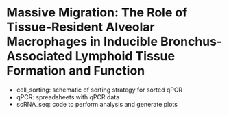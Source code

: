 # Massive Migration: The Role of Tissue-Resident Alveolar Macrophages in Inducible Bronchus-Associated Lymphoid Tissue Formation and Function
- cell_sorting: schematic of sorting strategy for sorted qPCR
- qPCR: spreadsheets with qPCR data
- scRNA_seq: code to perform analysis and generate plots